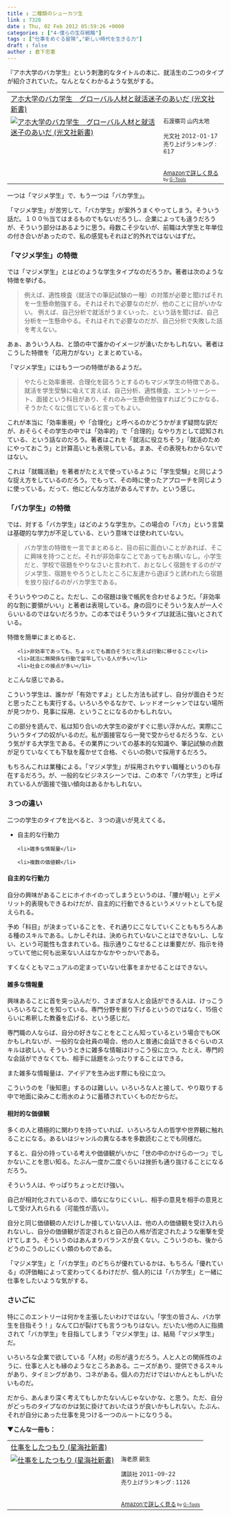 ```yaml
---
title : 二種類のシューカツ生
link : 7328
date : Thu, 02 Feb 2012 05:59:26 +0000
categories : ["4-僕らの生存戦略"]
tags : ["仕事をめぐる冒険","新しい時代を生きる力"]
draft : false
author : 倉下忠憲
---
```


『アホ大学のバカ学生』という刺激的なタイトルの本に、就活生の二つのタイプが紹介されていた。なんとなくわかるような気がする。

<table  border="0" cellpadding="5"><tr><td colspan="2"><a href="http://www.amazon.co.jp/%E3%82%A2%E3%83%9B%E5%A4%A7%E5%AD%A6%E3%81%AE%E3%83%90%E3%82%AB%E5%AD%A6%E7%94%9F-%E3%82%B0%E3%83%AD%E3%83%BC%E3%83%90%E3%83%AB%E4%BA%BA%E6%9D%90%E3%81%A8%E5%B0%B1%E6%B4%BB%E8%BF%B7%E5%AD%90%E3%81%AE%E3%81%82%E3%81%84%E3%81%A0-%E5%85%89%E6%96%87%E7%A4%BE%E6%96%B0%E6%9B%B8-%E7%9F%B3%E6%B8%A1%E5%B6%BA%E5%8F%B8/dp/4334036643%3FSubscriptionId%3D15SMZCTB9V8NGR2TW082%26tag%3Drashita1000-22%26linkCode%3Dxm2%26camp%3D2025%26creative%3D165953%26creativeASIN%3D4334036643" target="_blank">アホ大学のバカ学生　グローバル人材と就活迷子のあいだ (光文社新書)</a><img src="http://www.assoc-amazon.jp/e/ir?t=rashita1000-22&l=ur2&o=9" width="1" height="1" style="border: none;" alt="" /></td></tr><tr><td valign="top"><a href="http://www.amazon.co.jp/%E3%82%A2%E3%83%9B%E5%A4%A7%E5%AD%A6%E3%81%AE%E3%83%90%E3%82%AB%E5%AD%A6%E7%94%9F-%E3%82%B0%E3%83%AD%E3%83%BC%E3%83%90%E3%83%AB%E4%BA%BA%E6%9D%90%E3%81%A8%E5%B0%B1%E6%B4%BB%E8%BF%B7%E5%AD%90%E3%81%AE%E3%81%82%E3%81%84%E3%81%A0-%E5%85%89%E6%96%87%E7%A4%BE%E6%96%B0%E6%9B%B8-%E7%9F%B3%E6%B8%A1%E5%B6%BA%E5%8F%B8/dp/4334036643%3FSubscriptionId%3D15SMZCTB9V8NGR2TW082%26tag%3Drashita1000-22%26linkCode%3Dxm2%26camp%3D2025%26creative%3D165953%26creativeASIN%3D4334036643" target="_blank"><img src="http://ecx.images-amazon.com/images/I/31X6PCMTl3L._SL160_.jpg" border="0" alt="アホ大学のバカ学生　グローバル人材と就活迷子のあいだ (光文社新書)" /></a></td><td valign="top"><font size="-1">石渡嶺司 山内太地 <br /><br />光文社  2012-01-17<br />売り上げランキング : 617<br /><br /><br /><a href="http://www.amazon.co.jp/%E3%82%A2%E3%83%9B%E5%A4%A7%E5%AD%A6%E3%81%AE%E3%83%90%E3%82%AB%E5%AD%A6%E7%94%9F-%E3%82%B0%E3%83%AD%E3%83%BC%E3%83%90%E3%83%AB%E4%BA%BA%E6%9D%90%E3%81%A8%E5%B0%B1%E6%B4%BB%E8%BF%B7%E5%AD%90%E3%81%AE%E3%81%82%E3%81%84%E3%81%A0-%E5%85%89%E6%96%87%E7%A4%BE%E6%96%B0%E6%9B%B8-%E7%9F%B3%E6%B8%A1%E5%B6%BA%E5%8F%B8/dp/4334036643%3FSubscriptionId%3D15SMZCTB9V8NGR2TW082%26tag%3Drashita1000-22%26linkCode%3Dxm2%26camp%3D2025%26creative%3D165953%26creativeASIN%3D4334036643" target="_blank">Amazonで詳しく見る</a></font><font size="-2"> by <a href="http://www.goodpic.com/mt/aws/index.html" >G-Tools</a></font></td></tr></table>


一つは「マジメ学生」で、もう一つは「バカ学生」。

「マジメ学生」が苦労して、「バカ学生」が案外うまくやってしまう。そういう話だ。１００％当てはまるものでもないだろうし、企業によっても違うだろうが、そういう部分はあるように思う。母数こそ少ないが、前職は大学生と年単位の付き合いがあったので、私の感覚もそれほど的外れではないはずだ。

<h3>「マジメ学生」の特徴</h3>
では「マジメ学生」とはどのような学生タイプなのだろうか。著者は次のような特徴を挙げる。

<blockquote>
例えば、適性検査（就活での筆記試験の一種）の対策が必要と聞けばそれを一生懸命勉強する。それはそれで必要なのだが、他のことに目がいかない。
例えば、自己分析で就活がうまくいった、という話を聞けば、自己分析を一生懸命やる。それはそれで必要なのだが、自己分析で失敗した話を考えない。
</blockquote>

あぁ、あういう人ね、と頭の中で誰かのイメージが湧いたかもしれない。著者はこうした特徴を「応用力がない」とまとめている。

「マジメ学生」にはもう一つの特徴があるようだ。

<blockquote>
やたらと効率重視、合理化を図ろうとするのもマジメ学生の特徴である。就活を学生受験に喩えて言えば、自己分析、適性検査、エントリーシート、面接という科目があり、それのみ一生懸命勉強すればどうにかなる、そうかたくなに信じていると言ってもよい。
</blockquote>

これが本当に「効率重視」や「合理化」と呼べるのかどうかがまず疑問な訳だが、おそらくその学生の中では「効率的」で「合理的」なやり方として認知されている、という話なのだろう。著者はこれを「就活に役立ちそう」「就活のためにやっておこう」と計算高いとも表現している。まあ、その表現もわからないではない。

これは「就職活動」を著者がたとえで使っているように「学生受験」と同じような捉え方をしているのだろう。でもって、その時に使ったアプローチを同じように使っている。だって、他にどんな方法があるんですか。という感じ。

<h3>「バカ学生」の特徴</h3>
では、対する「バカ学生」はどのような学生か。この場合の「バカ」という言葉は基礎的な学力が不足している、という意味では使われていない。

<blockquote>
バカ学生の特徴を一言でまとめると、目の前に面白いことがあれば、そこに興味を持つことだ。それが非効率なことであってもお構いなし。小学生だと、学校で宿題をやりなさいと言われて、おとなしく宿題をするのがマジメ学生、宿題をやろうとしたところに友達から遊ぼうと誘われたら宿題を放り投げるのがバカ学生である。
</blockquote>

そういうやつのこと。ただし、この宿題は後で帳尻を合わせるようだ。「非効率的な割に要領がいい」と著者は表現している。身の回りにそういう友人が一人ぐらいいるのではないだろうか。この本ではそういうタイプは就活に強いとされている。

特徴を簡単にまとめると、
<ul>

	<li>非効率であっても、ちょっとでも面白そうだと思えば行動に移せること</li>
	<li>就活に無関係な行動で留年している人が多い</li>
	<li>社会との接点が多い</li>
</ul>

とこんな感じである。

こういう学生は、誰かが「有効ですよ」とした方法も試すし、自分が面白そうだと思ったことも実行する。いろいろやるなかで、レッドオーシャンではない場所が見つかり、見事に採用、ということになるのかもしれない。

この部分を読んで、私は知り合いの大学生の姿がすぐに思い浮かんだ。実際にこういうタイプの奴がいるのだ。私が面接官なら一発で受からせるだろうな、という気がする大学生である。その業界についての基本的な知識や、筆記試験の点数が足りていなくても下駄を履かせて合格、ぐらいの勢いで採用するだろう。

もちろんこれは業種による。「マジメ学生」が採用されやすい職種というのも存在するだろう。が、一般的なビジネスシーンでは、この本で「バカ学生」と呼ばれている人が面接で強い傾向はあるかもしれない。

<h3>３つの違い</h3>
二つの学生のタイプを比べると、３つの違いが見えてくる。

<ul>
	<li>自主的な行動力</li>

	<li>雑多な情報量</li>

	<li>複数の価値観</li>
</ul>



<h4>自主的な行動力</h4>
自分の興味があることにホイホイのってしまうというのは、「腰が軽い」とデメリット的表現もできるわけだが、自主的に行動できるというメリットとしても捉えられる。

予め「科目」が決まっていることを、それ通りにこなしていくことももちろんある種のスキルである。しかしそれは、決められていないことはできないし、しない、という可能性も含まれている。指示通りこなせることは重要だが、指示を待っていて他に何も出来ない人はなかなかやっかいである。

すくなくともマニュアルの定まっていない仕事をまかせることはできない。

<h4>雑多な情報量</h4>
興味あることに首を突っ込んだり、さまざまな人と会話ができる人は、けっこういろいろなことを知っている。専門分野を掘り下げるというのではなく、15倍ぐらいに希釈した教養を広げる、という感じだ。

専門職の人ならば、自分の好きなことをとことん知っているという場合でもOKかもしれないが、一般的な会社員の場合、他の人と普通に会話できるぐらいのスキルは欲しい。そういうときに雑多な情報はけっこう役に立つ。たとえ、専門的な会話ができなくても、相手に話題をふったりすることはできる。

また雑多な情報量は、アイデアを生み出す際にも役に立つ。

こういうのを「後知恵」するのは難しい。いろいろな人と接して、やり取りする中で地面に染みこむ雨水のように蓄積されていくものだからだ。

<h4>相対的な価値観</h4>
多くの人と積極的に関わりを持っていれば、いろいろな人の哲学や世界観に触れることになる。あるいはジャンルの異なる本を多数読むことでも同様だ。

すると、自分の持っている考えや価値観がいかに「世の中のかけらの一つ」でしかないことを思い知る。たぶん一度か二度ぐらいは挫折も通り抜けることになるだろう。

そういう人は、やっぱりちょっとだけ強い。

自己が相対化されているので、頑なになりにくいし、相手の意見を相手の意見として受け入れられる（可能性が高い）。

自分と同じ価値観の人だけしか接していない人は、他の人の価値観を受け入れられないし、自分の価値観が否定されると自己の人格が否定されたような衝撃を受けてしまう。そういうのはあんまりバランスが良くない。こういうのも、後からどうのこうのしにくい類のものである。

「マジメ学生」と「バカ学生」のどちらが優れているかは、もちろん「優れている」の評価軸によって変わってくるわけだが、個人的には「バカ学生」と一緒に仕事をしたいような気がする。

<h3>さいごに</h3>
特にこのエントリーは何かを主張したいわけではない。「学生の皆さん、バカ学生を目指そう！」なんて口が裂けても言うつもりはない。だいたい他の人に指摘されて「バカ学生」を目指してしまう「マジメ学生」は、結局「マジメ学生」だ。

いろいろな企業で欲している「人材」の形が違うだろう。人と人との関係性のように、仕事と人とも縁のようなところあある。ニーズがあり、提供できるスキルがあり、タイミングがあり、コネがある。個人の力だけではいかんともしがいたいものだ。

だから、あんまり深く考えてもしかたないんじゃないかな、と思う。ただ、自分がどっちのタイプなのかは気に掛けておいたほうが良いかもしれない。たぶん、それが自分にあった仕事を見つける一つのルートになりうる。

<strong>▼こんな一冊も：</strong>
<table  border="0" cellpadding="5"><tr><td colspan="2"><a href="http://www.amazon.co.jp/%E4%BB%95%E4%BA%8B%E3%82%92%E3%81%97%E3%81%9F%E3%81%A4%E3%82%82%E3%82%8A-%E6%98%9F%E6%B5%B7%E7%A4%BE%E6%96%B0%E6%9B%B8-%E6%B5%B7%E8%80%81%E5%8E%9F-%E5%97%A3%E7%94%9F/dp/4061385038%3FSubscriptionId%3D15SMZCTB9V8NGR2TW082%26tag%3Drashita1000-22%26linkCode%3Dxm2%26camp%3D2025%26creative%3D165953%26creativeASIN%3D4061385038" target="_blank">仕事をしたつもり (星海社新書)</a><img src="http://www.assoc-amazon.jp/e/ir?t=rashita1000-22&l=ur2&o=9" width="1" height="1" style="border: none;" alt="" /></td></tr><tr><td valign="top"><a href="http://www.amazon.co.jp/%E4%BB%95%E4%BA%8B%E3%82%92%E3%81%97%E3%81%9F%E3%81%A4%E3%82%82%E3%82%8A-%E6%98%9F%E6%B5%B7%E7%A4%BE%E6%96%B0%E6%9B%B8-%E6%B5%B7%E8%80%81%E5%8E%9F-%E5%97%A3%E7%94%9F/dp/4061385038%3FSubscriptionId%3D15SMZCTB9V8NGR2TW082%26tag%3Drashita1000-22%26linkCode%3Dxm2%26camp%3D2025%26creative%3D165953%26creativeASIN%3D4061385038" target="_blank"><img src="http://ecx.images-amazon.com/images/I/31dHiw%2B5FLL._SL160_.jpg" border="0" alt="仕事をしたつもり (星海社新書)" /></a></td><td valign="top"><font size="-1">海老原 嗣生 <br /><br />講談社  2011-09-22<br />売り上げランキング : 1126<br /><br /><br /><a href="http://www.amazon.co.jp/%E4%BB%95%E4%BA%8B%E3%82%92%E3%81%97%E3%81%9F%E3%81%A4%E3%82%82%E3%82%8A-%E6%98%9F%E6%B5%B7%E7%A4%BE%E6%96%B0%E6%9B%B8-%E6%B5%B7%E8%80%81%E5%8E%9F-%E5%97%A3%E7%94%9F/dp/4061385038%3FSubscriptionId%3D15SMZCTB9V8NGR2TW082%26tag%3Drashita1000-22%26linkCode%3Dxm2%26camp%3D2025%26creative%3D165953%26creativeASIN%3D4061385038" target="_blank">Amazonで詳しく見る</a></font><font size="-2"> by <a href="http://www.goodpic.com/mt/aws/index.html" >G-Tools</a></font></td></tr></table>





